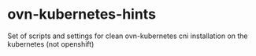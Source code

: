 # ovn-kubernetes-hints
Set of scripts and settings for clean ovn-kubernetes cni installation on the kubernetes (not openshift)
